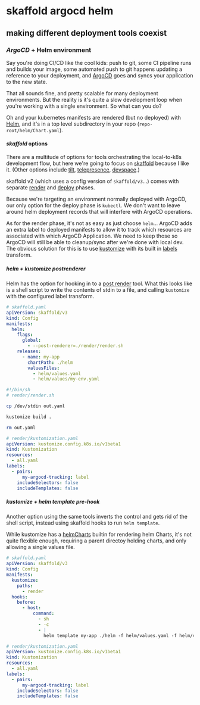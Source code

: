 # skaffold argocd helm

## making different deployment tools coexist

### _ArgoCD_ + Helm environment

Say you're doing CI/CD like the cool kids:
push to git, some CI pipeline runs and builds your image,
some automated push to git happens updating a reference to your deployment,
and [ArgoCD](https://argo-cd.readthedocs.io/en/stable/) 
goes and syncs your application to the new state.

That all sounds fine, and pretty scalable for many deployment environments.
But the reality is it's quite a slow development loop when you're working with a single environment.
So what can you do?

Oh and your kubernetes manifests are rendered (but no deployed) with 
[Helm](https://helm.sh/),
and it's in a top level subdirectory in your repo (`repo-root/helm/Chart.yaml`).

#### _skaffold_ options

There are a multitude of options for tools orchestrating the local-to-k8s development flow,
but here we're going to focus on [skaffold](https://skaffold.dev/)
because I like it.
(Other options include
[tilt](https://tilt.dev/),
[telepresence](https://www.telepresence.io/),
[devspace](https://www.devspace.sh/).)

skaffold v2 (which uses a config version of `skaffold/v3`...)
comes with separate [render](https://skaffold.dev/docs/pipeline-stages/renderers/)
and [deploy](https://skaffold.dev/docs/pipeline-stages/deployers/)
phases.

Because we're targeting an environment normally deployed with ArgoCD,
our only option for the deploy phase is `kubectl`.
We don't want to leave around helm deployment records that will interfere with ArgoCD operations.

As for the render phase, it's not as easy as just choose `helm`...
ArgoCD adds an extra label to deployed manifests 
to allow it to track which resources are associated with which ArgoCD Application.
We need to keep those so ArgoCD will still be able to cleanup/sync after we're done with local dev.
The obvious solution for this is to use [kustomize](https://kustomize.io/)
with its built in [labels](https://kubectl.docs.kubernetes.io/references/kustomize/kustomization/labels/)
transform.

##### _helm_ + kustomize postrenderer

Helm has the option for hooking in to a [post render](https://helm.sh/docs/topics/advanced/#post-rendering) tool.
What this looks like is a shell script to write the contents of stdin to a file,
and calling `kustomize` with the configured label transform.

```yaml
# skaffold.yaml
apiVersion: skaffold/v3
kind: Config
manifests:
  helm:
    flags:
      global:
        - --post-renderer=./render/render.sh
    releases:
      - name: my-app
        chartPath: ./helm
        valuesFiles:
          - helm/values.yaml
          - helm/values/my-env.yaml
```

```sh
#!/bin/sh
# render/render.sh

cp /dev/stdin out.yaml

kustomize build .

rm out.yaml
```

```yaml
# render/kustomization.yaml
apiVersion: kustomize.config.k8s.io/v1beta1
kind: Kustomization
resources:
  - all.yaml
labels:
  - pairs:
      my-argocd-tracking: label
    includeSelectors: false
    includeTemplates: false
```

##### _kustomize_ + helm template pre-hook

Another option using the same tools inverts the control and gets rid of the shell script,
instead using skaffold hooks to run `helm template`.

While kustomize has a [helmCharts](https://kubectl.docs.kubernetes.io/references/kustomize/kustomization/helmcharts/)
builtin for rendering helm Charts, it's not quite flexible enough,
requiring a parent directoy holding charts, and only allowing a single values file.

```yaml
# skaffold.yaml
apiVersion: skaffold/v3
kind: Config
manifests:
  kustomize:
    paths:
      - render
  hooks:
    before:
      - host:
          command:
            - sh
            - -c
            - |
              helm template my-app ./helm -f helm/values.yaml -f helm/values/my-env.yaml > render/all.yaml
```

```yaml
# render/kustomization.yaml
apiVersion: kustomize.config.k8s.io/v1beta1
kind: Kustomization
resources:
  - all.yaml
labels:
  - pairs:
      my-argocd-tracking: label
    includeSelectors: false
    includeTemplates: false
```
